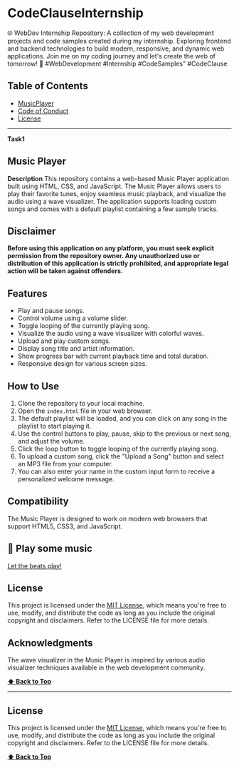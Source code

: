# CodeClauseInternship

🌐 WebDev Internship Repository: A collection of my web development projects and code samples created during my internship. Exploring frontend and backend technologies to build modern, responsive, and dynamic web applications. Join me on my coding journey and let's create the web of tomorrow! 🚀 #WebDevelopment #Internship #CodeSamples" #CodeClause

## Table of Contents

- [MusicPlayer](#music-player)
- [Code of Conduct](CODE_OF_CONDUCT.md)
- [License](#license)

---

**Task1**

## Music Player

**Description**
This repository contains a web-based Music Player application built using HTML, CSS, and JavaScript. The Music Player allows users to play their favorite tunes, enjoy seamless music playback, and visualize the audio using a wave visualizer. The application supports loading custom songs and comes with a default playlist containing a few sample tracks.

## Disclaimer

**Before using this application on any platform, you must seek explicit permission from the repository owner. Any unauthorized use or distribution of this application is strictly prohibited, and appropriate legal action will be taken against offenders.**

## Features

- Play and pause songs.
- Control volume using a volume slider.
- Toggle looping of the currently playing song.
- Visualize the audio using a wave visualizer with colorful waves.
- Upload and play custom songs.
- Display song title and artist information.
- Show progress bar with current playback time and total duration.
- Responsive design for various screen sizes.

## How to Use

1. Clone the repository to your local machine.
2. Open the `index.html` file in your web browser.
3. The default playlist will be loaded, and you can click on any song in the playlist to start playing it.
4. Use the control buttons to play, pause, skip to the previous or next song, and adjust the volume.
5. Click the loop button to toggle looping of the currently playing song.
6. To upload a custom song, click the "Upload a Song" button and select an MP3 file from your computer.
7. You can also enter your name in the custom input form to receive a personalized welcome message.

## Compatibility

The Music Player is designed to work on modern web browsers that support HTML5, CSS3, and JavaScript.

## 🎵 **Play some music**

[Let the beats play!](https://raj-music-player.netlify.app/)

## License

This project is licensed under the [MIT License](LICENSE), which means you're free to use, modify, and distribute the code as long as you include the original copyright and disclaimers. Refer to the LICENSE file for more details.

## Acknowledgments

The wave visualizer in the Music Player is inspired by various audio visualizer techniques available in the web development community.

**[⬆ Back to Top](#music-player)**

---

## License

This project is licensed under the [MIT License](LICENSE), which means you're free to use, modify, and distribute the code as long as you include the original copyright and disclaimers. Refer to the LICENSE file for more details.

**[⬆ Back to Top](#table-of-contents)**
